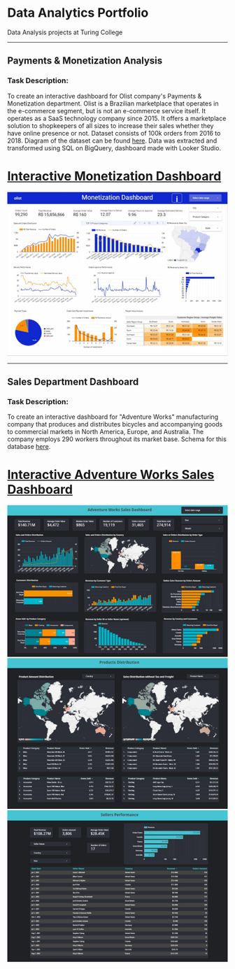 # Data Analytics Portfolio
Data Analysis projects at Turing College

___________________________________________________________________________________

## Payments & Monetization Analysis

### Task Description:
To create an interactive dashboard for Olist company's Payments & Monetization department. Olist is a Brazilian marketplace that operates in the e-commerce segment, but is not an e-commerce service itself. It operates as a SaaS technology company since 2015. It offers a marketplace solution to shopkeepers of all sizes to increase their sales whether they have online presence or not. Dataset consists of 100k orders from 2016 to 2018. Diagram of the dataset can be found [here](https://github.com/AstaPrismontiene/Data_Analytics_Portfolio/blob/main/olist_diagram_of_dataset.png). 
Data was extracted and transformed using SQL on BigQuery, dashboard made with Looker Studio.

# [Interactive Monetization Dashboard](https://lookerstudio.google.com/reporting/9dc19e0d-139c-4bc2-972b-08b3a961c8f7/page/tEnnC/edit)

![](https://github.com/AstaPrismontiene/Data_Analytics_Portfolio/blob/main/monetization_dashboard.jpg)


___________________________________________________________________________________

## Sales Department Dashboard
### Task Description:
To create an interactive dashboard for "Adventure Works" manufacturing company that produces and distributes bicycles and accompanying goods to commercial markets in North America, Europe, and Australia. The company employs 290 workers throughout its market base. Schema for this database [here](https://github.com/AstaPrismontiene/Data_Analytics_Portfolio/blob/main/AdvWorksOLTPSchemaVisio.webp).

# [Interactive Adventure Works Sales Dashboard](https://lookerstudio.google.com/reporting/e123f61f-d41a-455e-aa56-885ac9014277/page/UiZID)

![](https://github.com/AstaPrismontiene/Data_Analytics_Portfolio/blob/main/AdventureWorks_sales_dashboard1.jpg)
![](https://github.com/AstaPrismontiene/Data_Analytics_Portfolio/blob/main/AdventureWorks_sales_dashboard2.jpg)
![](https://github.com/AstaPrismontiene/Data_Analytics_Portfolio/blob/main/AdventureWorks_sales_dashboard3.jpg)
